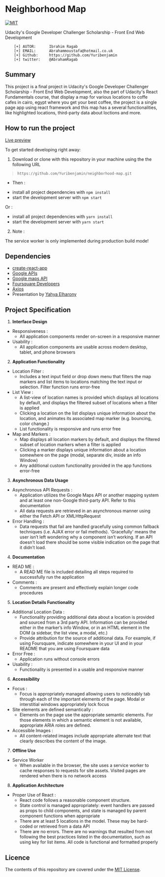 # Neighborhood Map
[![MIT](https://img.shields.io/badge/license-MIT-blue.svg)](https://github.com/Yuribenjamin/neighborhood-map/blob/master/LICENSE)

Udacity's Google Developer Challenger Scholarship - Front End Web Development

```
    [+] AUTOR:      Ibrahim Ragab
    [+] EMAIL:      Abrahammoustafa@hotmail.co.uk
    [+] Github:     https://github.com/Yuribenjamin
    [+] twitter:    @AbrahamRagab

```

## Summary
This project is a final project in Udacity's Google Developer Challenger Scholarship - Front End Web Development, also the part of Udacity's React Fundamentals course, that display a map for various locations to coffe cafes in cairo, egypt where you get your best coffee, the project is a single page app using react framework and this map has a several functionalities, like highlighted locations, third-party data about loctions and more.


## How to run the project

[Live preview](https://yuribenjamin.github.io/neighborhood-map/)

To get started developing right away:

1. Download or clone with this repository in your machine using the the following URL

> `https://github.com/Yuribenjamin/neighborhood-map.git`

- Then :

* install all project dependencies with `npm install`
* start the development server with `npm start`

Or :

* install all project dependencies with `yarn install`
* start the development server with `yarn start`

2. Note :

The service worker is only implemented during production build mode!

## Dependencies

- [create-react-app](https://github.com/facebook/create-react-app)
- [Google APIs](https://console.developers.google.com/)
- [Google maps API](https://developers.google.com/maps/documentation/javascript/tutorial)
- [Foursquare Developers](https://developer.foursquare.com/)
- [Axios](https://github.com/axios/axios)
- Presentation by [Yahya Elharony](https://www.youtube.com/watch?v=ywdxLNjhBYw&list=PLgOB68PvvmWCGNn8UMTpcfQEiITzxEEA1)


## Project Specification

1. **Interface Design**
  - Responsiveness :
    - All application components render on-screen in a responsive manner
  - Usability :
    - All application components are usable across modern desktop, tablet, and phone browsers
2. **Application Functionality**
  - Location Filter :
    - Includes a text input field or drop down menu that filters the map markers and list items to locations matching the text input or selection. Filter function runs error-free
  - List View :
    - A list-view of location names is provided which displays all locations by default, and displays the filtered subset of locations when a filter is applied
    - Clicking a location on the list displays unique information about the location, and animates its associated map marker (e.g. bouncing, color change.)
    - List functionality is responsive and runs error free
  - Map and Markers :
    - Map displays all location markers by default, and displays the filtered subset of location markers when a filter is applied
    - Clicking a marker displays unique information about a location somewhere on the page (modal, separate div, inside an info Window)
    - Any additional custom functionality provided in the app functions error-free
3. **Asynchronous Data Usage**
  - Asynchronous API Requests :
    - Application utilizes the Google Maps API or another mapping system and at least one non-Google third-party API. Refer to this documentation
    - All data requests are retrieved in an asynchronous manner using either the Fetch API or XMLHttpRequest
  - Error Handling :
    - Data requests that fail are handled gracefully using common fallback techniques (i.e. AJAX error or fail methods). 'Gracefully' means the user isn’t left wondering why a component isn’t working. If an API doesn’t load there should be some visible indication on the page that it didn’t load.
4. **Documentation**
  - READ ME :
    - A READ ME file is included detailing all steps required to successfully run the application
  - Comments :
    - Comments are present and effectively explain longer code procedures
5. **Location Details Functionality**
  - Additional Location Data :
    - Functionality providing additional data about a location is provided and sourced from a 3rd party API. Information can be provided either in the marker’s info Window, or in an HTML element in the DOM (a sidebar, the list view, a modal, etc.)
    - Provide attribution for the source of additional data. For example, if using Foursquare, indicate somewhere in your UI and in your README that you are using Foursquare data
  - Error Free :
    - Application runs without console errors
  - Usability :
    - Functionality is presented in a usable and responsive manner
6. **Accessibility**
  - Focus :
    - Focus is appropriately managed allowing users to noticeably tab through each of the important elements of the page. Modal or interstitial windows appropriately lock focus
  - Site elements are defined semantically :
    - Elements on the page use the appropriate semantic elements. For those elements in which a semantic element is not available, appropriate ARIA roles are defined.
  - Accessible Images :
    - All content-related images include appropriate alternate text that clearly describes the content of the image.
7. **Offline Use**
  - Service Worker
    - When available in the browser, the site uses a service worker to cache responses to requests for site assets. Visited pages are rendered when there is no network access
8. **Application Architecture**
  - Proper Use of React :
    - React code follows a reasonable component structure.
    - State control is managed appropriately: event handlers are passed as props to child components, and state is managed by parent component functions when appropriate
    - There are at least 5 locations in the model. These may be hard-coded or retrieved from a data API
    - There are no errors. There are no warnings that resulted from not following the best practices listed in the documentation, such as using key for list items. All code is functional and formatted properly


## Licence
The contents of this repository are covered under the [MIT License](https://rem.mit-license.org/).